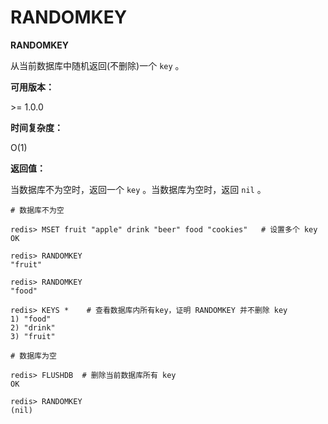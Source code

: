 
# RANDOMKEY

**RANDOMKEY**

从当前数据库中随机返回(不删除)一个 `key` 。

**可用版本：**

&gt;= 1.0.0

**时间复杂度：**

O(1)

**返回值：**

当数据库不为空时，返回一个 `key` 。当数据库为空时，返回 `nil` 。

```
# 数据库不为空

redis> MSET fruit "apple" drink "beer" food "cookies"   # 设置多个 key
OK

redis> RANDOMKEY
"fruit"

redis> RANDOMKEY
"food"

redis> KEYS *    # 查看数据库内所有key，证明 RANDOMKEY 并不删除 key
1) "food"
2) "drink"
3) "fruit"

# 数据库为空

redis> FLUSHDB  # 删除当前数据库所有 key
OK

redis> RANDOMKEY
(nil)

```
